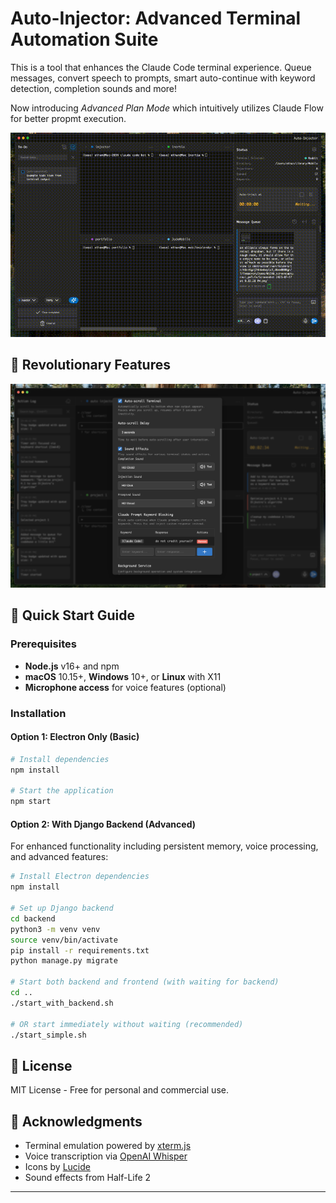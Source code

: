 # Auto-Injector: Advanced Terminal Automation Suite

This is a tool that enhances the Claude Code terminal experience. Queue messages, convert speech to prompts, smart auto-continue with keyword detection, completion sounds and more!

Now introducing *Advanced Plan Mode* which intuitively utilizes Claude Flow for better propmt execution.

![Auto-Injector Demo](./injectortest.gif)

## 🌟 Revolutionary Features

![Settings view](./docs/images/sound-settings.png)

## 🚀 Quick Start Guide

### Prerequisites
- **Node.js** v16+ and npm
- **macOS** 10.15+, **Windows** 10+, or **Linux** with X11
- **Microphone access** for voice features (optional)

### Installation

#### Option 1: Electron Only (Basic)
```bash
# Install dependencies
npm install

# Start the application
npm start
```

#### Option 2: With Django Backend (Advanced)
For enhanced functionality including persistent memory, voice processing, and advanced features:

```bash
# Install Electron dependencies
npm install

# Set up Django backend
cd backend
python3 -m venv venv
source venv/bin/activate
pip install -r requirements.txt
python manage.py migrate

# Start both backend and frontend (with waiting for backend)
cd ..
./start_with_backend.sh

# OR start immediately without waiting (recommended)
./start_simple.sh
```

## 📄 License

MIT License - Free for personal and commercial use.

## 🙏 Acknowledgments

- Terminal emulation powered by [xterm.js](https://xtermjs.org/)
- Voice transcription via [OpenAI Whisper](https://openai.com/whisper)
- Icons by [Lucide](https://lucide.dev/)
- Sound effects from Half-Life 2

---